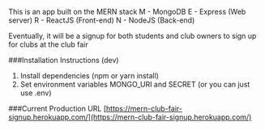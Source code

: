 This is an app built on the MERN stack
M - MongoDB
E - Express (Web server)
R - ReactJS (Front-end)
N - NodeJS (Back-end)

Eventually, it will be a signup for both students and club owners to sign up for clubs at the club fair

###Installation Instructions (dev)
1. Install dependencies (npm or yarn install)
2. Set environment variables MONGO_URI and SECRET (or you can just use .env)

###Current Production URL
[https://mern-club-fair-signup.herokuapp.com/](https://mern-club-fair-signup.herokuapp.com/)
